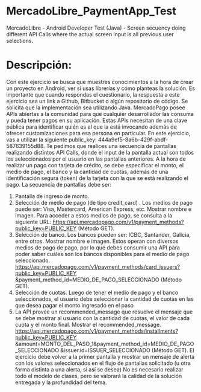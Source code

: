 # MercadoLibre_PaymentApp_Test
MercadoLibre - Android Developer Test (Java) - Screen secuency doing different API Calls where the actual screen input is  all previous user selections.


# Descripción:
Con este ejercicio se busca que muestres conocimientos a la hora de crear un proyecto en Android,
ver si usas librerías y cómo planteas la solución. Es importante que cuando respondas el
cuestionario, la respuesta a este ejercicio sea un link a Github, Bitbucket o algún repositorio de
código.
Se solicita que la implementación sea utilizando Java.
MercadoPago posee APIs abiertas a la comunidad para que cualquier desarrollador las consuma y
pueda tener pagos en su aplicación. Estas APIs necesitan de una clave pública para identificar quién
es el que la está invocando además de ofrecer customizaciones para esa persona en particular.
En este ejercicio, vas a utilizar la siguiente public_key: 444a9ef5-8a6b-429f-abdf-587639155d88. Te
pedimos que realices una secuencia de pantallas realizando distintos API Calls, donde el input de la
pantalla actual son todos los seleccionados por el usuario en las pantallas anteriores.
A la hora de realizar un pago con tarjeta de crédito, se debe especificar el monto, el medio de pago,
el banco y la cantidad de cuotas, además de una identificación segura (token) de la tarjeta con la que
se está realizando el pago.
La secuencia de pantallas debe ser:
1. Pantalla de ingreso de monto.
2. Selección de medio de pago (de tipo credit_card) . Los medios de pago puede ser: Visa,
Mastercard, American Express, etc. Mostrar nombre e imagen. Para acceder a estos medios
de pago, se consulta a la siguiente URL:
https://api.mercadopago.com/v1/payment_methods?public_key=PUBLIC_KEY (Método
GET).
3. Selección de banco. Los bancos pueden ser: ICBC, Santander, Galicia, entre otros. Mostrar
nombre e imagen. Estos operan con diversos medios de pago de pago, por lo que debes
consumir una API para poder saber cuáles son los bancos disponibles para el medio de pago
seleccionado.
https://api.mercadopago.com/v1/payment_methods/card_issuers?public_key=PUBLIC_KEY
&payment_method_id=MEDIO_DE_PAGO_SELECCIONADO (Método GET).
4. Selección de cuotas. Luego de tener el medio de pago y el banco seleccionados, el usuario
debe seleccionar la cantidad de cuotas en las que desea pagar el monto ingresado en el paso
1. La API provee un recommended_message que resuelve el mensaje que se debe mostrar al
usuario con la cantidad de cuotas, el valor de cada cuota y el monto final. Mostrar el
recommended_message.
https://api.mercadopago.com/v1/payment_methods/installments?public_key=PUBLIC_KEY
&amount=MONTO_DEL_PASO_1&payment_method_id=MEDIO_DE_PAGO_SELECCIONADO
&issuer.id=ISSUER_SELECCIONADO (Método GET).
El ejercicio debe volver a la primer pantalla y mostrar un mensaje de alerta con los valores
seleccionados en el flujo de pantallas solicitado (u otra forma distinta a una alerta, si así se desea) No
es necesario realizar todo el modelo de clases, pero se valorará la calidad de la solución entregada y
la profundidad del tema.

